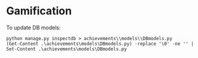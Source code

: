 # Gamification
To update DB models:
```
python manage.py inspectdb > achievements\\models\\DBmodels.py
(Get-Content .\achievements\models\DBmodels.py) -replace '\0' -ne '' | Set-Content .\achievements\models\DBmodels.py
```
